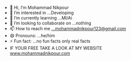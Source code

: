 - 👋 Hi, I’m Mohammad Nikpour 
- 👀 I’m interested in ...Developing
- 🌱 I’m currently learning ...Ml/Ai
- 💞️ I’m looking to collaborate on ...nothing
- 📫 How to reach me ...mohammadnikpour123@gmail.com
- 😄 Pronouns: ...he/him
- ⚡ Fun fact: ...no fun facts only real facts
- IF YOUR FREE TAKE A LOOK AT MY WEBSITE www.mohammadnikpour.com

<!---
Momonikpour/Momonikpour is a ✨ special ✨ repository because its `README.md` (this file) appears on your GitHub profile.
You can click the Preview link to take a look at your changes.
--->
